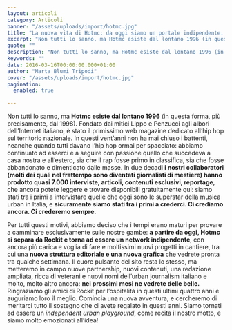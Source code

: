 ```yaml
---
layout: articoli
category: Articoli
banner: "/assets/uploads/import/hotmc.jpg"
title: "La nuova vita di Hotmc: da oggi siamo un portale indipendente. Davvero."
excerpt: "Non tutti lo sanno, ma Hotmc esiste dal lontano 1996 (in questa forma, più precisamente, dal 1998). Fondato dai mitici Lippo e Penzucci agli albori dell’Internet italiano, è stato il primissimo web magazine dedicato all’hip hop sul territorio nazionale. In questi vent’anni non ha mai chiuso i battenti, neanche quando tutti davano l’hip hop ormai [&hellip"
quote: ""
description: "Non tutti lo sanno, ma Hotmc esiste dal lontano 1996 (in questa forma, più precisamente, dal 1998). Fondato dai mitici Lippo e Penzucci agli albori dell’Internet italiano, è stato il primissimo web magazine dedicato all’hip hop sul territorio nazionale. In questi vent’anni non ha mai chiuso i battenti, neanche quando tutti davano l’hip hop ormai [&hellip"
keywords: ""
date: 2016-03-16T00:00:00.000+01:00
author: "Marta Blumi Tripodi"
cover: "/assets/uploads/import/hotmc.jpg"
pagination:
  enabled: true

---
```


Non tutti lo sanno, ma **Hotmc esiste dal lontano 1996** (in questa forma, più precisamente, dal 1998). Fondato dai mitici Lippo e Penzucci agli albori dell’Internet italiano, è stato il primissimo web magazine dedicato all’hip hop sul territorio nazionale. In questi vent’anni non ha mai chiuso i battenti, neanche quando tutti davano l’hip hop ormai per spacciato: abbiamo continuato ad esserci e a seguire con passione quello che succedeva a casa nostra e all’estero, sia che il rap fosse primo in classifica, sia che fosse abbandonato e dimenticato dalle masse. In due decadi **i nostri collaboratori (molti dei quali nel frattempo sono diventati giornalisti di mestiere) hanno prodotto quasi 7.000 interviste, articoli, contenuti esclusivi, reportage**, che ancora potete leggere e trovare disponibili gratuitamente qui: siamo stati tra i primi a intervistare quelle che oggi sono le superstar della musica urban in Italia, e **sicuramente siamo stati tra i primi a crederci. Ci crediamo ancora. Ci crederemo sempre.**

Per tutti questi motivi, abbiamo deciso che i tempi erano maturi per provare a camminare esclusivamente sulle nostre gambe: **a partire da oggi, Hotmc si separa da Rockit e torna ad essere un network indipendente**, con ancora più carica e voglia di fare e moltissimi nuovi progetti in cantiere, tra cui una **nuova struttura editoriale e una nuova grafica** che vedrete pronta tra qualche settimana. Il cuore pulsante del sito resta lo stesso, ma metteremo in campo nuove partnership, nuovi contenuti, una redazione ampliata, ricca di veterani e nuovi nomi dell’urban journalism italiano e molto, molto altro ancora: **nei prossimi mesi ne vedrete delle belle.** Ringraziamo gli amici di Rockit per l’ospitalità in questi ultimi quattro anni e auguriamo loro il meglio. Comincia una nuova avventura, e cercheremo di meritarci tutto il sostegno che ci avete regalato in questi anni. Siamo tornati ad essere un _independent urban playground_, come recita il nostro motto, e siamo molto emozionati all’idea!